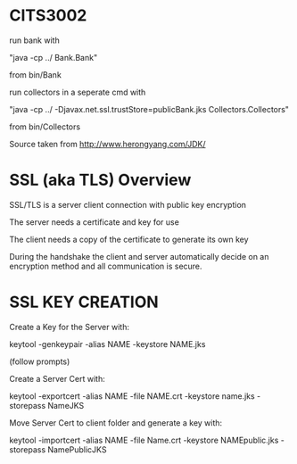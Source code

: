 # CITS3002

run bank with 

"java -cp ../ Bank.Bank"

from bin/Bank

run collectors in a seperate cmd with 

"java -cp ../ -Djavax.net.ssl.trustStore=publicBank.jks Collectors.Collectors"

from bin/Collectors

Source taken from http://www.herongyang.com/JDK/


# SSL (aka TLS) Overview

SSL/TLS is a server client connection with public key encryption

The server needs a certificate and key for use

The client needs a copy of the certificate to generate its own key

During the handshake the client and server automatically decide on an encryption method and all communication is secure.




# SSL KEY CREATION

Create a Key for the Server with:

keytool -genkeypair -alias NAME -keystore NAME.jks

(follow prompts)

Create a Server Cert with:

keytool -exportcert -alias NAME -file NAME.crt 
   -keystore name.jks -storepass NameJKS
   
Move Server Cert to client folder and generate a key with:

keytool -importcert -alias NAME -file Name.crt 
   -keystore NAMEpublic.jks -storepass NamePublicJKS







